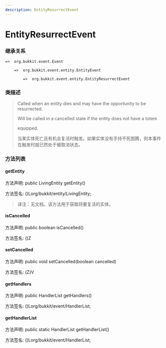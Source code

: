 ```yaml
---
description: EntityResurrectEvent
---
```


# EntityResurrectEvent

### 继承关系

    =>  org.bukkit.event.Event

        =>  org.bukkit.event.entity.EntityEvent

            =>  org.bukkit.event.entity.EntityResurrectEvent

### 类描述

> Called when an entity dies and may have the opportunity to be resurrected.
> 
> Will be called in a cancelled state if the entity does not have a totem
> 
> equipped.
> 
> <p>
> 
> 当某实体死亡且有机会复活时触发。如果实体没有手持不死图腾，则本事件在触发时就已然处于被取消状态。

### 方法列表

#### getEntity

方法声明: public LivingEntity getEntity()

方法签名: ()Lorg/bukkit/entity/LivingEntity;

> 译注：无文档。该方法用于获取将要复活的实体。

#### isCancelled

方法声明: public boolean isCancelled()

方法签名: ()Z

#### setCancelled

方法声明: public void setCancelled(boolean cancelled)

方法签名: (Z)V

#### getHandlers

方法声明: public HandlerList getHandlers()

方法签名: ()Lorg/bukkit/event/HandlerList;

#### getHandlerList

方法声明: public static HandlerList getHandlerList()

方法签名: ()Lorg/bukkit/event/HandlerList;